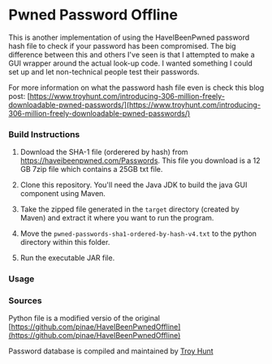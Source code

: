 # Pwned Password Offline

This is another implementation of using the HaveIBeenPwned password hash file to check if your password has been compromised. The big difference between this and others I've seen is that I attempted to make a GUI wrapper around the actual look-up code. I wanted something I could set up and let non-technical people test their passwords. 

For more information on what the password hash file even is check this blog post: [https://www.troyhunt.com/introducing-306-million-freely-downloadable-pwned-passwords/](https://www.troyhunt.com/introducing-306-million-freely-downloadable-pwned-passwords/)

### Build Instructions

1. Download the SHA-1 file (orderered by hash) 
from https://haveibeenpwned.com/Passwords. 
This file you download is a 12 GB 7zip file which 
contains a 25GB txt file.

2. Clone this repository. You'll need the Java JDK to build the java GUI component using Maven. 

3. Take the zipped file generated in the `target` directory (created by Maven) and extract it where you want to run the program. 

4. Move the `pwned-passwords-sha1-ordered-by-hash-v4.txt` to the python directory within this folder. 

5. Run the executable JAR file. 

### Usage

### Sources

Python file is a modified versio of the original [https://github.com/pinae/HaveIBeenPwnedOffline](https://github.com/pinae/HaveIBeenPwnedOffline)

Password database is compiled and maintained by [Troy Hunt](https://haveibeenpwned.com/)

